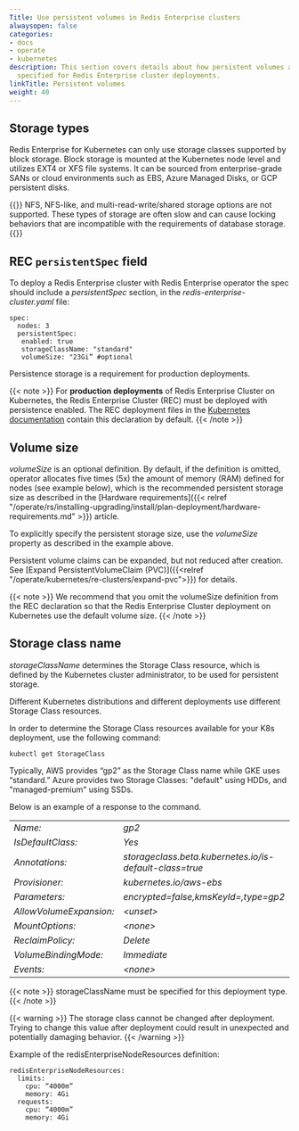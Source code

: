 ```yaml
---
Title: Use persistent volumes in Redis Enterprise clusters
alwaysopen: false
categories:
- docs
- operate
- kubernetes
description: This section covers details about how persistent volumes are sized and
  specified for Redis Enterprise cluster deployments.
linkTitle: Persistent volumes
weight: 40
---
```

## Storage types

Redis Enterprise for Kubernetes can only use storage classes supported by block storage. Block storage is mounted at the Kubernetes node level and utilizes EXT4 or XFS file systems. It can be sourced from enterprise-grade SANs or cloud environments such as EBS, Azure Managed Disks, or GCP persistent disks.

{{<warning>}}
NFS, NFS-like, and multi-read-write/shared storage options are not supported. These types of storage are often slow and can cause locking behaviors that are incompatible with the requirements of database storage.
{{</warning>}}

## REC `persistentSpec` field 
To deploy a Redis Enterprise cluster with Redis Enterprise operator the
spec should include a *persistentSpec* section, in the
*redis-enterprise-cluster.yaml* file:

    spec:
      nodes: 3
      persistentSpec:
       enabled: true
       storageClassName: "standard"
       volumeSize: "23Gi” #optional

Persistence storage is a requirement for production deployments.

{{< note >}}
For **production deployments** of Redis Enterprise Cluster on Kubernetes,
the Redis Enterprise Cluster (REC) must be deployed with persistence enabled.
The REC deployment files in the [Kubernetes documentation](https://github.com/RedisLabs/redis-enterprise-k8s-docs) contain this declaration by default.
{{< /note >}}

## Volume size

*volumeSize* is an optional definition. By default, if the definition is
omitted, operator allocates five times (5x) the amount of memory (RAM)
defined for nodes (see example below), which is the recommended
persistent storage size as described in the [Hardware
requirements]({{< relref "/operate/rs/installing-upgrading/install/plan-deployment/hardware-requirements.md" >}}) article.

To explicitly specify the persistent storage size, use the *volumeSize*
property as described in the example above.

Persistent volume claims can be expanded, but not reduced after creation. See [Expand PersistentVolumeClaim (PVC)]({{<relref "/operate/kubernetes/re-clusters/expand-pvc">}}) for details.

{{< note >}}
We recommend that you omit the volumeSize definition from the REC declaration
so that the Redis Enterprise Cluster deployment on Kubernetes use the default volume size.
{{< /note >}}

## Storage class name

*storageClassName* determines the Storage Class resource, which is
defined by the Kubernetes cluster administrator, to be used for
persistent storage.

Different Kubernetes distributions and different deployments use
different Storage Class resources.

In order to determine the Storage Class resources available for your K8s
deployment, use the following command:

    kubectl get StorageClass

Typically, AWS provides “gp2” as the Storage Class name while GKE uses “standard.”
Azure provides two Storage Classes: "default" using HDDs, and "managed-premium" using SSDs.

Below is an example of a response to the command.

|                         |                                                         |
| ----------------------- | ------------------------------------------------------- |
| *Name:*                 | *gp2*                                                   |
| *IsDefaultClass:*       | *Yes*                                                   |
| *Annotations:*          | *storageclass.beta.kubernetes.io/is-default-class=true* |
| *Provisioner:*          | *kubernetes.io/aws-ebs*                                 |
| *Parameters:*           | *encrypted=false,kmsKeyId=,type=gp2*                    |
| *AllowVolumeExpansion:* | *\<unset\>*                                             |
| *MountOptions:*         | *\<none\>*                                              |
| *ReclaimPolicy:*        | *Delete*                                                |
| *VolumeBindingMode:*    | *Immediate*                                             |
| *Events:*               | *\<none\>*                                              |

{{< note >}}
storageClassName must be specified for this deployment type.
{{< /note >}}

{{< warning >}}
The storage class cannot be changed after deployment. Trying to change this value after deployment could result in unexpected and potentially damaging behavior.
{{< /warning >}}

Example of the redisEnterpriseNodeResources definition:

    redisEnterpriseNodeResources:
      limits:
        cpu: “4000m”
        memory: 4Gi
      requests:
        cpu: “4000m”
        memory: 4Gi
